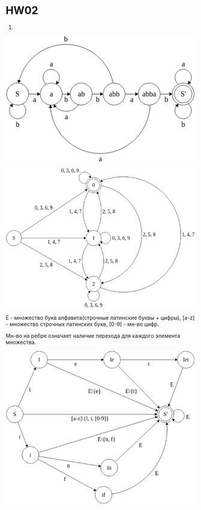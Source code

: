# HW02

1.

![](formal-lang-hw2-1.png)


![](formal-lang-hw2-2.png)



E - множество букв алфавита(строчные латинские буквы + цифры), [a-z] - множество строчных латинских букв, [0-9] - мн-во цифр.

Мн-во на ребре означает наличие перехода для каждого элемента множества.

![](formal-lang-hw2-3.png)
